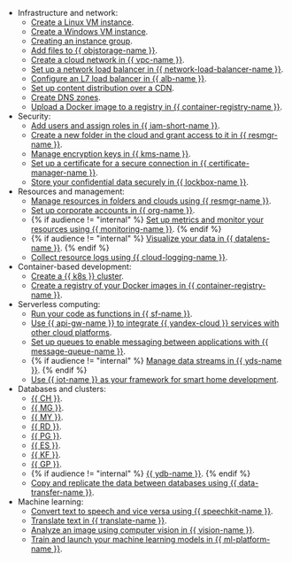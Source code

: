 * Infrastructure and network:
  * [Create a Linux VM instance](../compute/quickstart/quick-create-linux.md).
  * [Create a Windows VM instance](../compute/quickstart/quick-create-windows.md).
  * [Creating an instance group](../compute/quickstart/ig.md).
  * [Add files to {{ objstorage-name }}](../storage/quickstart.md).
  * [Create a cloud network in {{ vpc-name }}](../vpc/quickstart.md).
  * [Set up a network load balancer in {{ network-load-balancer-name }}](../network-load-balancer/quickstart.md).
  * [Configure an L7 load balancer in {{ alb-name }}](../application-load-balancer/quickstart.md).
  * [Set up content distribution over a CDN](../cdn/quickstart.md).
  * [Create DNS zones](../dns/quickstart.md).
  * [Upload a Docker image to a registry in {{ container-registry-name }}](../container-registry/quickstart/index.md).
* Security:
  * [Add users and assign roles in {{ iam-short-name }}](../iam/quickstart.md).
  * [Create a new folder in the cloud and grant access to it in {{ resmgr-name }}](../resource-manager/quickstart.md).
  * [Manage encryption keys in {{ kms-name }}](../kms/quickstart/index.md).
  * [Set up a certificate for a secure connection in {{ certificate-manager-name }}](../certificate-manager/quickstart/index.md).
  * [Store your confidential data securely in {{ lockbox-name }}](../lockbox/quickstart.md).
* Resources and management:
  * [Manage resources in folders and clouds using {{ resmgr-name }}](../resource-manager/quickstart.md).
  * [Set up corporate accounts in {{ org-name }}](../organization/quick-start.md).
  * {% if audience != "internal" %} [Set up metrics and monitor your resources using {{ monitoring-name }}](../monitoring/quickstart.md). {% endif %}
  * {% if audience != "internal" %} [Visualize your data in {{ datalens-name }}](../datalens/quickstart.md). {% endif %}
  * [Collect resource logs using {{ cloud-logging-name }}](../logging/quickstart.md).
* Container-based development:
  * [Create a {{ k8s }} cluster](../managed-kubernetes/quickstart.md).
  * [Create a registry of your Docker images in {{ container-registry-name }}](../container-registry/quickstart/index.md).
* Serverless computing:
  * [Run your code as functions in {{ sf-name }}](../functions/quickstart/index.md).
  * [Use {{ api-gw-name }} to integrate {{ yandex-cloud }} services with other cloud platforms](../api-gateway/quickstart/index.md).
  * [Set up queues to enable messaging between applications with {{ message-queue-name }}](../message-queue/quickstart.md).
  * {% if audience != "internal" %} [Manage data streams in {{ yds-name }}](../data-streams/quickstart/index.md). {% endif %}
  * [Use {{ iot-name }} as your framework for smart home development](../iot-core/quickstart.md).
* Databases and clusters:
  * [{{ CH }}](../managed-clickhouse/quickstart.md).
  * [{{ MG }}](../managed-mongodb/quickstart.md).
  * [{{ MY }}](../managed-mysql/quickstart.md).
  * [{{ RD }}](../managed-redis/quickstart.md).
  * [{{ PG }}](../managed-postgresql/quickstart.md).
  * [{{ ES }}](../managed-elasticsearch/quickstart.md).
  * [{{ KF }}](../managed-kafka/quickstart.md).
  * [{{ GP }}](../managed-greenplum/quickstart.md).
  * {% if audience != "internal" %} [{{ ydb-name }}](../ydb/quickstart/create-db.md). {% endif %}
  * [Copy and replicate the data between databases using {{ data-transfer-name }}](../data-transfer/quickstart.md).
* Machine learning:
  * [Convert text to speech and vice versa using {{ speechkit-name }}](../speechkit/quickstart.md).
  * [Translate text in {{ translate-name }}](../translate/quickstart.md).
  * [Analyze an image using computer vision in {{ vision-name }}](../vision/quickstart.md).
  * [Train and launch your machine learning models in {{ ml-platform-name }}](../datasphere/quickstart.md).
